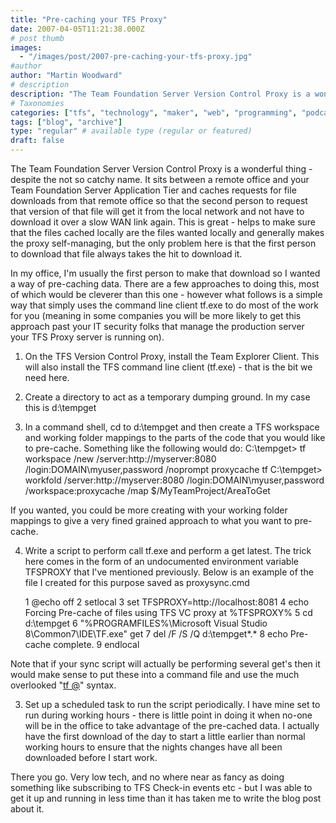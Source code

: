 ```yaml
---
title: "Pre-caching your TFS Proxy"
date: 2007-04-05T11:21:38.000Z
# post thumb
images:
  - "/images/post/2007-pre-caching-your-tfs-proxy.jpg"
#author
author: "Martin Woodward"
# description
description: "The Team Foundation Server Version Control Proxy is a wonderful thing - despite the not so catchy name."
# Taxonomies
categories: ["tfs", "technology", "maker", "web", "programming", "podcast"]
tags: ["blog", "archive"]
type: "regular" # available type (regular or featured)
draft: false
---
```

The Team Foundation Server Version Control Proxy is a wonderful thing - despite the not so catchy name.  It sits between a remote office and your Team Foundation Server Application Tier and caches requests for file downloads from that remote office so that the second person to request that version of that file will get it from the local network and not have to download it over a slow WAN link again.  This is great - helps to make sure that the files cached locally are the files wanted locally and generally makes the proxy self-managing, but the only problem here is that the first person to download that file always takes the hit to download it. 

In my office, I'm usually the first person to make that download so I wanted a way of pre-caching data.  There are a few approaches to doing this, most of which would be cleverer than this one - however what follows is a simple way that simply uses the command line client tf.exe to do most of the work for you (meaning in some companies you will be more likely to get this approach past your IT security folks that manage the production server your TFS Proxy server is running on). 

1)  On the TFS Version Control Proxy, install the Team Explorer Client.  This will also install the TFS command line client (tf.exe) - that is the bit we need here. 

2) Create a directory to act as a temporary dumping ground.  In my case this is d:\tempget 

3) In a command shell, cd to d:\tempget and then create a TFS workspace and working folder mappings to the parts of the code that you would like to pre-cache.  Something like the following would do: C:\tempget> tf workspace /new /server:http://myserver:8080 /login:DOMAIN\myuser,password /noprompt proxycache tf C:\tempget> workfold /server:http://myserver:8080 /login:DOMAIN\myuser,password /workspace:proxycache /map $/MyTeamProject/AreaToGet 

If you wanted, you could be more creating with your working folder mappings to give a very fined grained approach to what you want to pre-cache. 

4) Write a script to perform call tf.exe and perform a get latest.  The trick here comes in the form of an undocumented environment variable TFSPROXY that I've mentioned previously.  Below is an example of the file I created for this purpose saved as proxysync.cmd 

   1 @echo off 
  2 setlocal 
  3 set TFSPROXY=http://localhost:8081 
  4 echo Forcing Pre-cache of files using TFS VC proxy at %TFSPROXY% 
  5 cd d:\tempget 
  6 "%PROGRAMFILES%\Microsoft Visual Studio 8\Common7\IDE\TF.exe" get 
  7 del /F /S /Q d:\tempget\*.* 
  8 echo Pre-cache complete. 
  9 endlocal 

Note that if your sync script will actually be performing several get's then it would make sense to put these into a command file and use the much overlooked "[tf @](http://msdn2.microsoft.com/en-us/library/1az5ay5c(vs.80).aspx)" syntax. 

3) Set up a scheduled task to run the script periodically.  I have mine set to run during working hours - there is little point in doing it when no-one will be in the office to take advantage of the pre-cached data.  I actually have the first download of the day to start a little earlier than normal working hours to ensure that the nights changes have all been downloaded before I start work. 

There you go.  Very low tech, and no where near as fancy as doing something like subscribing to TFS Check-in events etc - but I was able to get it up and running in less time than it has taken me to write the blog post about it.